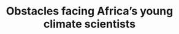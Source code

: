 ---
title: "Obstacles facing Africa’s young climate scientists"
citation: "Dike, V.N., Addi, M., Andang’o, H.A., Attig, B.F., Barimalala, R., Diasso, U.J., **du Plessis, M.,** Lamine, S., Mongwe, P.N., Zaroug, M. and Ochanda, V.K., 2018. Obstacles facing Africa’s young climate scientists. Nature Climate Change, 8(6), pp.447-449."
doi: "https://doi.org/10.1038/s41558-018-0178-x" 
category: manuscripts
---